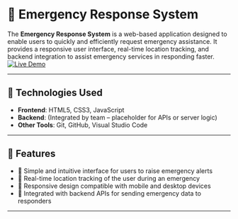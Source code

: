 # 🚨 Emergency Response System

The **Emergency Response System** is a web-based application designed to enable users to quickly and efficiently request emergency assistance. It provides a responsive user interface, real-time location tracking, and backend integration to assist emergency services in responding faster.
[![Live Demo](https://img.shields.io/badge/Live-Demo-blue?style=for-the-badge)](https://K-SASI-KIRAN.github.io/Emergency-Response-System/)


---

## 🔧 Technologies Used

- **Frontend**: HTML5, CSS3, JavaScript  
- **Backend**: (Integrated by team – placeholder for APIs or server logic)  
- **Other Tools**: Git, GitHub, Visual Studio Code

---

## 🌟 Features

- 🔘 Simple and intuitive interface for users to raise emergency alerts  
- 📍 Real-time location tracking of the user during an emergency  
- 🧭 Responsive design compatible with mobile and desktop devices  
- 🔗 Integrated with backend APIs for sending emergency data to responders

---

